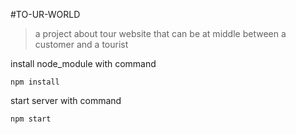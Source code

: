 #TO-UR-WORLD

>a project about tour website that can be at middle between a customer
and a tourist 

install node_module with command
```
npm install
```

start server with command
```
npm start
```